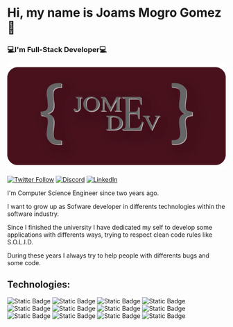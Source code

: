 # Hi, my name is Joams Mogro Gomez👋
### 💻I'm Full-Stack Developer💻

<p align="center">
  <img src="https://raw.githubusercontent.com/jom3/jom3/main/images/dev_picture.png" />
</p>

[![Twitter Follow](https://img.shields.io/twitter/url?url=https%3A%2F%2Ftwitter.com%2Fjoams_mg)](https://twitter.com/joams_mg)
[![Discord](https://img.shields.io/badge/Discord-blue?logo=discord)](https://discord.com/users/520993331975553035)
[![LinkedIn](https://img.shields.io/badge/LinkedIn-blue?logo=linkedin)](https://www.linkedin.com/in/joams-mogro-gomez-442691103/)

I'm Computer Science Engineer since two years ago.

I want to grow up as Sofware developer in differents technologies within the software industry.

Since I finished the university I have dedicated my self to develop some applications with differents ways, trying to respect clean code rules like S.O.L.I.D.

During these years I always try to help people with differents bugs and some code.

## Technologies:
![Static Badge](https://img.shields.io/badge/JavaScript-blue?logo=JavaScript)
![Static Badge](https://img.shields.io/badge/Node-white?logo=Node.js)
![Static Badge](https://img.shields.io/badge/NestJS-red?logo=NestJS)
![Static Badge](https://img.shields.io/badge/TypeScript-white?logo=TypeScript)
![Static Badge](https://img.shields.io/badge/Angular-crimson?logo=Angular)
![Static Badge](https://img.shields.io/badge/Express-blue?logo=Express)
![Static Badge](https://img.shields.io/badge/HTML5-yellow?logo=HTML5)
![Static Badge](https://img.shields.io/badge/CSS3-blue?logo=CSS3)
![Static Badge](https://img.shields.io/badge/Tailwind%20CSS-crimson?logo=Tailwind%20CSS)
![Static Badge](https://img.shields.io/badge/Flutter-crimson?logo=Flutter)
![Static Badge](https://img.shields.io/badge/MongoDB-crimson?logo=MongoDB)
![Static Badge](https://img.shields.io/badge/PostgreSQL-white?logo=PostgreSQL)

